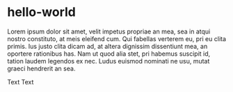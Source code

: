 # hello-world

Lorem ipsum dolor sit amet, velit impetus propriae an mea, sea in atqui nostro constituto, at meis eleifend cum. Qui fabellas verterem eu, pri eu clita primis. Ius justo clita dicam ad, at altera dignissim dissentiunt mea, an oportere rationibus has. Nam ut quod alia stet, pri habemus suscipit id, tation laudem legendos ex nec. Ludus euismod nominati ne usu, mutat graeci hendrerit an sea.

Text Text
